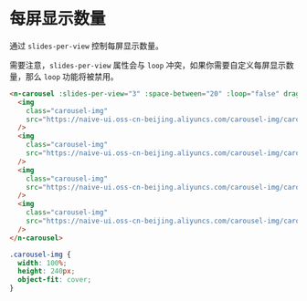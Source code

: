# 每屏显示数量

通过 `slides-per-view` 控制每屏显示数量。

需要注意，`slides-per-view` 属性会与 `loop` 冲突，如果你需要自定义每屏显示数量，那么 `loop` 功能将被禁用。

```html
<n-carousel :slides-per-view="3" :space-between="20" :loop="false" draggable>
  <img
    class="carousel-img"
    src="https://naive-ui.oss-cn-beijing.aliyuncs.com/carousel-img/carousel1.jpeg"
  />
  <img
    class="carousel-img"
    src="https://naive-ui.oss-cn-beijing.aliyuncs.com/carousel-img/carousel2.jpeg"
  />
  <img
    class="carousel-img"
    src="https://naive-ui.oss-cn-beijing.aliyuncs.com/carousel-img/carousel3.jpeg"
  />
  <img
    class="carousel-img"
    src="https://naive-ui.oss-cn-beijing.aliyuncs.com/carousel-img/carousel4.jpeg"
  />
</n-carousel>
```

```css
.carousel-img {
  width: 100%;
  height: 240px;
  object-fit: cover;
}
```
